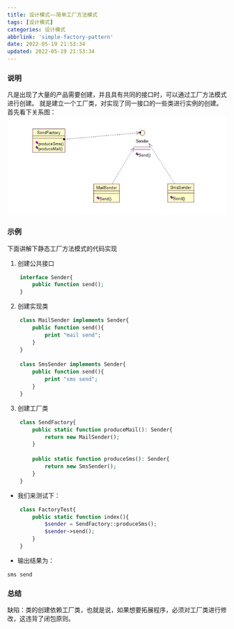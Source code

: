 ```yaml
---
title: 设计模式——简单工厂方法模式
tags: [设计模式]
categories: 设计模式
abbrlink: 'simple-factory-pattern'
date: 2022-05-19 21:53:34
updated: 2022-05-19 21:53:34
---
```



### 说明
凡是出现了大量的产品需要创建，并且具有共同的接口时，可以通过工厂方法模式进行创建。
就是建立一个工厂类，对实现了同一接口的一些类进行实例的创建。首先看下关系图：
![](/images/simple-factory-pattern-1.jpg)

### 示例
下面讲解下静态工厂方法模式的代码实现
1. 创建公共接口
```php
    interface Sender{
        public function send();
    }
```
2. 创建实现类
```php
    class MailSender implements Sender{
        public function send(){
            print "mail send";
        }
    }
    
    class SmsSender implements Sender{
        public function send(){
            print "sms send";
        }
    }
```
3. 创建工厂类
```php
    class SendFactory{
        public static function produceMail(): Sender{
            return new MailSender();
        }
    
        public static function produceSms(): Sender{
            return new SmsSender();
        }
    }
```

- 我们来测试下：
```php
    class FactoryTest{
        public static function index(){
            $sender = SendFactory::produceSms();
            $sender->send();
        }
    }
```

- 输出结果为：
```
sms send
```

### 总结
缺陷：类的创建依赖工厂类，也就是说，如果想要拓展程序，必须对工厂类进行修改，这违背了闭包原则。